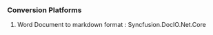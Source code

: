 <h3>Conversion Platforms</h3>
<ol>
<li type="num">Word Document to markdown format :  Syncfusion.DocIO.Net.Core</li>
</ol>
